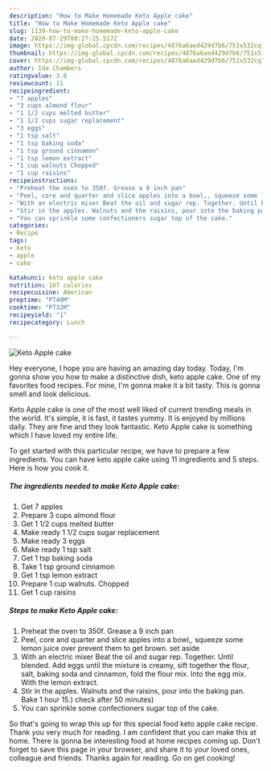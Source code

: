 ```yaml
---
description: "How to Make Homemade Keto Apple cake"
title: "How to Make Homemade Keto Apple cake"
slug: 1139-how-to-make-homemade-keto-apple-cake
date: 2020-07-29T08:27:25.517Z
image: https://img-global.cpcdn.com/recipes/4876a6aed429d7b6/751x532cq70/keto-apple-cake-recipe-main-photo.jpg
thumbnail: https://img-global.cpcdn.com/recipes/4876a6aed429d7b6/751x532cq70/keto-apple-cake-recipe-main-photo.jpg
cover: https://img-global.cpcdn.com/recipes/4876a6aed429d7b6/751x532cq70/keto-apple-cake-recipe-main-photo.jpg
author: Ida Chambers
ratingvalue: 3.8
reviewcount: 11
recipeingredient:
- "7 apples"
- "3 cups almond flour"
- "1 1/2 cups melted butter"
- "1 1/2 cups sugar replacement"
- "3 eggs"
- "1 tsp salt"
- "1 tsp baking soda"
- "1 tsp ground cinnamon"
- "1 tsp lemon extract"
- "1 cup walnuts Chopped"
- "1 cup raisins"
recipeinstructions:
- "Preheat the oven to 350f. Grease a 9 inch pan"
- "Peel, core and quarter and slice apples into a bowl,, squeeze some lemon juice over prevent them to get brown. set aside"
- "With an electric mixer Beat the oil and sugar rep. Together. Until blended. Add eggs until the mixture is creamy, sift together the flour, salt, baking soda and cinnamon, fold the flour mix. Into the egg mix. With the lemon extract."
- "Stir in the apples. Walnuts and the raisins, pour into the baking pan. Bake 1 hour 15.) check after 50 minutes)"
- "You can sprinkle some confectioners sugar top of the cake."
categories:
- Recipe
tags:
- keto
- apple
- cake

katakunci: keto apple cake 
nutrition: 167 calories
recipecuisine: American
preptime: "PT40M"
cooktime: "PT32M"
recipeyield: "1"
recipecategory: Lunch

---
```



![Keto Apple cake](https://img-global.cpcdn.com/recipes/4876a6aed429d7b6/751x532cq70/keto-apple-cake-recipe-main-photo.jpg)

Hey everyone, I hope you are having an amazing day today. Today, I'm gonna show you how to make a distinctive dish, keto apple cake. One of my favorites food recipes. For mine, I'm gonna make it a bit tasty. This is gonna smell and look delicious.



Keto Apple cake is one of the most well liked of current trending meals in the world. It's simple, it is fast, it tastes yummy. It is enjoyed by millions daily. They are fine and they look fantastic. Keto Apple cake is something which I have loved my entire life.


To get started with this particular recipe, we have to prepare a few ingredients. You can have keto apple cake using 11 ingredients and 5 steps. Here is how you cook it.

<!--inarticleads1-->

##### The ingredients needed to make Keto Apple cake:

1. Get 7 apples
1. Prepare 3 cups almond flour
1. Get 1 1/2 cups melted butter
1. Make ready 1 1/2 cups sugar replacement
1. Make ready 3 eggs
1. Make ready 1 tsp salt
1. Get 1 tsp baking soda
1. Take 1 tsp ground cinnamon
1. Get 1 tsp lemon extract
1. Prepare 1 cup walnuts. Chopped
1. Get 1 cup raisins




<!--inarticleads2-->

##### Steps to make Keto Apple cake:

1. Preheat the oven to 350f. Grease a 9 inch pan
1. Peel, core and quarter and slice apples into a bowl,, squeeze some lemon juice over prevent them to get brown. set aside
1. With an electric mixer Beat the oil and sugar rep. Together. Until blended. Add eggs until the mixture is creamy, sift together the flour, salt, baking soda and cinnamon, fold the flour mix. Into the egg mix. With the lemon extract.
1. Stir in the apples. Walnuts and the raisins, pour into the baking pan. Bake 1 hour 15.) check after 50 minutes)
1. You can sprinkle some confectioners sugar top of the cake.




So that's going to wrap this up for this special food keto apple cake recipe. Thank you very much for reading. I am confident that you can make this at home. There is gonna be interesting food at home recipes coming up. Don't forget to save this page in your browser, and share it to your loved ones, colleague and friends. Thanks again for reading. Go on get cooking!
